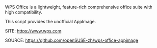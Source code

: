  
 WPS Office is a lightweight, feature-rich comprehensive office suite
 with high compatibility.
 
 This script provides the unofficial AppImage.

 SITE: https://www.wps.com

 SOURCE: https://github.com/openSUSE-zh/wps-office-appimage
